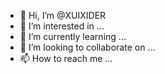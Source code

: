 - 👋 Hi, I’m @XUIXIDER
- 👀 I’m interested in ...
- 🌱 I’m currently learning ...
- 💞️ I’m looking to collaborate on ...
- 📫 How to reach me ...

<!---
XUIXIDER/XUIXIDER is a ✨ special ✨ repository because its `README.md` (this file) appears on your GitHub profile.
You can click the Preview link to take a look at your changes.
--->
